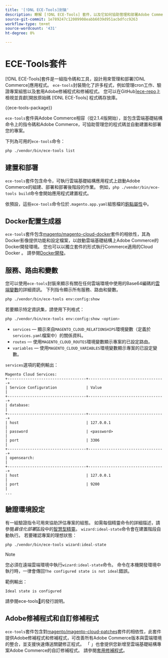 ```yaml
---
title: '[!DNL ECE-Tools]封裝'
description: 瞭解 [!DNL ECE-Tools] 套件，以及它如何協助管理和部署Adobe Commerce。
source-git-commit: 1e789247c12009908eabb6039d951acbdfcc9263
workflow-type: tm+mt
source-wordcount: '431'
ht-degree: 0%

---
```


# ECE-Tools套件

[!DNL ECE-Tools]套件是一組指令碼和工具，設計用來管理和部署[!DNL Commerce]應用程式。 `ece-tools`封裝簡化了許多程式，例如管理cron工作、驗證專案組態以及套用Adobe修補程式和修補程式。 您可以在GitHub&rbrack;[ece-repo]上檢視並貢獻&lbrack;開放原始碼 [!DNL ECE-Tools] 程式碼存放庫。

{{ece-tools-package}}

`ece-tools`套件與Adobe Commerce相容（從2.1.4版開始），並包含雲端基礎結構命令上的指令碼和Adobe Commerce，可協助管理您的程式碼並自動建置和部署您的專案。

下列為可用的`ece-tools`命令：

```bash
php ./vendor/bin/ece-tools list
```

## 建置和部署

`ece-tools`套件包含命令，可執行雲端基礎結構應用程式上啟動Adobe Commerce的組建、部署和部署後階段的作業。 例如，`php ./vendor/bin/ece-tools build`命令會開始應用程式建置程式。

依預設，這些`ece-tools`命令位於`.magento.app.yaml`組態檔的[鉤點屬性](../application/hooks-property.md)中。

## Docker配置生成器

`ece-tools`套件包含[magento/magento-cloud-docker]套件的相依性，其為Docker影像提供功能和設定檔案，以啟動雲端基礎結構上Adobe Commerce的Docker開發環境。 您也可以以獨立套件的形式執行Commerce適用的Cloud Docker 。 請參閱[Docker開發](../dev-tools/cloud-docker.md)。

## 服務、路由和變數

您可以使用`ece-tools`封裝來顯示有關在任何雲端環境中使用的Base64編碼的[雲端變數](../environment/variables-cloud.md)的詳細資訊。 下列指令顯示所有服務、路由和變數。

```bash
php ./vendor/bin/ece-tools env:config:show
```

若要顯示特定資訊集，請使用下列格式：

```bash
php ./vendor/bin/ece-tools env:config:show <option>
```

- `services` — 顯示來自`MAGENTO_CLOUD_RELATIONSHIPS`環境變數（定義於`services.yaml`檔案中）的關係資料。
- `routes` — 使用`MAGENTO_CLOUD_ROUTES`環境變數顯示專案的已設定路由。
- `variables` — 使用`MAGENTO_CLOUD_VARIABLES`環境變數顯示專案的已設定變數。

`services`選項的範例輸出：

```
Magento Cloud Services:
+-----------------------------------+----------------------------------+
| Service Configuration             | Value                            |
+-----------------------------------+----------------------------------+
| database:                                                            |
+-----------------------------------+----------------------------------+
| host                              | 127.0.0.1                        |
| password                          | <password>                       |
| port                              | 3306                             |
+-----------------------------------+----------------------------------+
| opensearch:                                                          |
+-----------------------------------+----------------------------------+
| host                              | 127.0.0.1                        |
| port                              | 9200                             |
...
```

## 驗證環境設定

有一組驗證指令可用來協助評估專案的組態。 如需每個精靈命令的詳細描述，請參閱&#x200B;_最佳化部署_&#x200B;區段中的[智慧型精靈](../deploy/smart-wizards.md)。 `wizard:ideal-state`命令會在建置階段自動執行。 若要確認專案的理想狀態：

```bash
php ./vendor/bin/ece-tools wizard:ideal-state
```

>[!NOTE]
>
>您必須在遠端雲端環境中執行`wizard:ideal-state`命令。 命令在本機開發環境中執行時，一律會傳回`The configured state is not ideal`錯誤。

範例輸出：

```
Ideal state is configured
```

請參閱ece-tools[&#128279;](../release-notes/cloud-tools-suite.md)的發行說明。

## Adobe修補程式和自訂修補程式

`ece-tools`套件包含對[magento/magento-cloud-patches]套件的相依性，此套件提供Adobe修補程式和修補程式，可改善所有Adobe Commerce版本與雲端環境的整合，並支援快速傳送關鍵修正程式。 「 」也會提供您新增至雲端基礎結構專案Adobe Commerce的自訂修補程式。 請參閱[套用修補程式](../development/apply-patches.md)。

<!-- link definitions -->

[ece-repo]: https://github.com/magento/ece-tools
[magento/magento-cloud-docker]: https://github.com/magento/magento-cloud-docker
[magento/magento-cloud-patches]: https://github.com/magento/magento-cloud-patches
